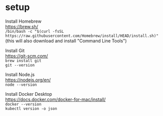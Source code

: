 # setup

Install Homebrew  
https://brew.sh/  
`/bin/bash -c "$(curl -fsSL https://raw.githubusercontent.com/Homebrew/install/HEAD/install.sh)"`  
(this will also download and install "Command Line Tools")

Install Git  
https://git-scm.com/  
`brew install git`  
`git --version`  

Install Node.js  
https://nodejs.org/en/  
`node --version`  

Install Docker Desktop  
https://docs.docker.com/docker-for-mac/install/  
`docker --version`  
`kubectl version -o json`  
